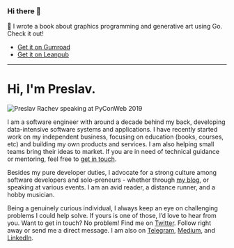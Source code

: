 ### Hi there 👋

🎉 I wrote a book about graphics programming and generative art using Go. Check it out!
- [Get it on Gumroad](https://gumroad.com/l/generative-art-in-golang)
- [Get it on Leanpub](https://leanpub.com/generative-art-in-golang)

---

# Hi, I'm Preslav.

![Preslav Rachev speaking at PyConWeb 2019](https://preslav.me/content/images/size/w1140/2020/06/me-2.jpg)

I am a software engineer with around a decade behind my back, developing data-intensive software systems and applications. I have recently started work on my independent business, focusing on education (books, courses, etc) and building my own products and services. I am also helping small teams bring their ideas to market. If you are in need of technical guidance or mentoring, feel free to [get in touch](https://preslav.me/about-me/#fs-frm-inputs).

Besides my pure developer duties, I advocate for a strong culture among software developers and solo-preneurs - whether through [my blog](https://preslav.me), or speaking at various events. I am an avid reader, a distance runner, and a hobby musician.

Being a genuinely curious individual, I always keep an eye on challenging problems I could help solve. If yours is one of those, I’d love to hear from you. Want to get in touch? No problem! Find me on [Twitter](https://twitter.com/preslavrachev). Follow right away or send me a direct message. I am also on [Telegram](https://t.me/preslavrachev), [Medium](https://medium.com/@preslavrachev), and [LinkedIn](https://www.linkedin.com/in/preslavrachev/).
